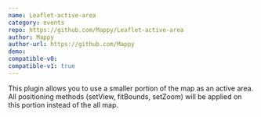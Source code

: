 ```yaml
---
name: Leaflet-active-area
category: events
repo: https://github.com/Mappy/Leaflet-active-area
author: Mappy
author-url: https://github.com/Mappy
demo: 
compatible-v0:
compatible-v1: true
---
```


This plugin allows you to use a smaller portion of the map as an active area.			All positioning methods (setView, fitBounds, setZoom) will be applied on this portion instead of the all map.
